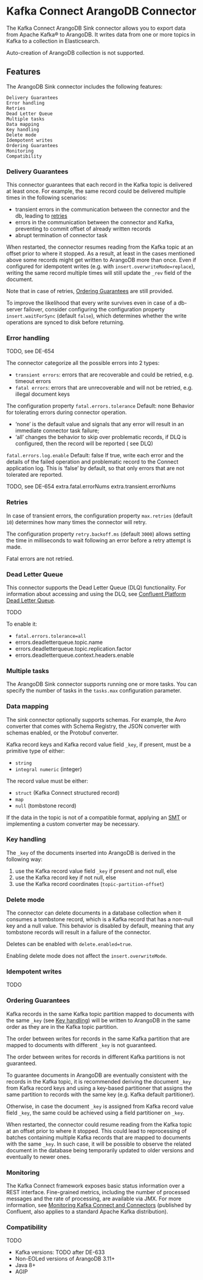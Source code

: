 # Kafka Connect ArangoDB Connector

The Kafka Connect ArangoDB Sink connector allows you to export data from Apache Kafka® to ArangoDB.
It writes data from one or more topics in Kafka to a collection in Elasticsearch.

Auto-creation of ArangoDB collection is not supported.

## Features

The ArangoDB Sink connector includes the following features:

    Delivery Guarantees
    Error handling
    Retries
    Dead Letter Queue
    Multiple tasks
    Data mapping
    Key handling
    Delete mode
    Idempotent writes
    Ordering Guarantees
    Monitoring
    Compatibility

### Delivery Guarantees

This connector guarantees that each record in the Kafka topic is delivered at least once.
For example, the same record could be delivered multiple times in the following scenarios:

- transient errors in the communication between the connector and the db, leading to [retries](#retries)
- errors in the communication between the connector and Kafka, preventing to commit offset of already written records
- abrupt termination of connector task

When restarted, the connector resumes reading from the Kafka topic at an offset prior to where it stopped.
As a result, at least in the cases mentioned above some records might get written to ArangoDB more than once.
Even if configured for idempotent writes (e.g. with `insert.overwriteMode=replace`), writing the same record multiple
times will still update the `_rev` field of the document.

Note that in case of retries, [Ordering Guarantees](#ordering-guarantees) are still provided.

To improve the likelihood that every write survives even in case of a db-server failover, consider configuring the
configuration property `insert.waitForSync` (default `false`), which determines whether the write operations are synced
to disk before returning.

### Error handling

TODO, see DE-654

The connector categorize all the possible errors into 2 types:

- `transient errors`: errors that are recoverable and could be retried, e.g. timeout errors
- `fatal errors`: errors that are unrecoverable and will not be retried, e.g. illegal document keys

The configuration property `fatal.errors.tolerance`
Default:    none
Behavior for tolerating errors during connector operation.

- ‘none’ is the default value and signals that any error will result in an immediate connector task failure;
- ‘all’ changes the behavior to skip over problematic records, if DLQ is configured, then the record will be reported (
  see DLQ)

`fatal.errors.log.enable`
Default:    false
If true, write each error and the details of the failed operation and problematic record to the Connect application log.
This is ‘false’ by default, so that only errors that are not tolerated are reported.

TODO, see DE-654
extra.fatal.errorNums
extra.transient.errorNums

### Retries

In case of transient errors, the configuration property `max.retries` (default `10`) determines how many times the
connector will retry.

The configuration property `retry.backoff.ms` (default `3000`) allows setting the time in milliseconds to wait following
an error before a retry attempt is made.

Fatal errors are not retried.

### Dead Letter Queue

This connector supports the Dead Letter Queue (DLQ) functionality.
For information about accessing and using the DLQ,
see [Confluent Platform Dead Letter Queue](https://docs.confluent.io/platform/current/connect/concepts.html#dead-letter-queue).

TODO

To enable it:

- `fatal.errors.tolerance=all`
- errors.deadletterqueue.topic.name
- errors.deadletterqueue.topic.replication.factor
- errors.deadletterqueue.context.headers.enable

### Multiple tasks

The ArangoDB Sink connector supports running one or more tasks. You can specify the number of tasks in the `tasks.max`
configuration parameter.

### Data mapping

The sink connector optionally supports schemas. For example, the Avro converter that comes with Schema Registry, the
JSON converter with schemas enabled, or the Protobuf converter.

Kafka record keys and Kafka record value field `_key`, if present, must be a primitive type of either:

- `string`
- `integral numeric` (integer)

The record value must be either:

- `struct` (Kafka Connect structured record)
- `map`
- `null` (tombstone record)

If the data in the topic is not of a compatible format, applying
an [SMT](https://docs.confluent.io/platform/current/connect/transforms/overview.html) or implementing a custom converter
may be necessary.

### Key handling

The `_key` of the documents inserted into ArangoDB is derived in the following way:

1. use the Kafka record value field `_key` if present and not null, else
2. use the Kafka record key if not null, else
3. use the Kafka record coordinates (`topic-partition-offset`)

### Delete mode

The connector can delete documents in a database collection when it consumes a tombstone record, which is a Kafka record
that has a non-null key and a null value. This behavior is disabled by default, meaning that any tombstone records will
result in a failure of the connector.

Deletes can be enabled with `delete.enabled=true`.

Enabling delete mode does not affect the `insert.overwriteMode`.

### Idempotent writes

TODO

### Ordering Guarantees

Kafka records in the same Kafka topic partition mapped to documents with the same `_key` (see
[Key handling](#key-handling)) will be written to ArangoDB in the same order as they are in the Kafka topic partition.

The order between writes for records in the same Kafka partition that are mapped to documents with different `_key` is
not guaranteed.

The order between writes for records in different Kafka partitions is not guaranteed.

To guarantee documents in ArangoDB are eventually consistent with the records in the Kafka topic, it is recommended
deriving the document `_key` from Kafka record keys and using a key-based partitioner that assigns the same partition to
records with the same key (e.g. Kafka default partitioner).

Otherwise, in case the document `_key` is assigned from Kafka record value field `_key`, the same could be achieved
using a field partitioner on `_key`.

When restarted, the connector could resume reading from the Kafka topic at an offset prior to where it stopped.
This could lead to reprocessing of batches containing multiple Kafka records that are mapped to documents with the
same `_key`.
In such case, it will be possible to observe the related document in the database being temporarily updated to older
versions and eventually to newer ones.

### Monitoring

The Kafka Connect framework exposes basic status information over a REST interface. Fine-grained metrics, including the
number of processed messages and the rate of processing, are available via JMX. For more information, see
[Monitoring Kafka Connect and Connectors](https://docs.confluent.io/current/connect/managing/monitoring.html)
(published by Confluent, also applies to a standard Apache Kafka distribution).

### Compatibility

TODO

- Kafka versions: TODO after DE-633
- Non-EOLed versions of ArangoDB 3.11+
- Java 8+
- AGIP
